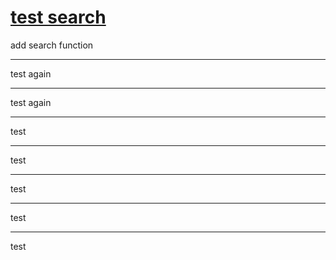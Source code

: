 # [test search](https://github.com/sunyuan686/blog/issues/12)

add search function 

---

test again


---

test again

---

test

---

test


---

test

---

test

---

test